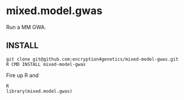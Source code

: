 # mixed.model.gwas

Run a MM GWA.

## INSTALL

    git clone git@github.com:encryption4genetics/mixed-model-gwas.git
    R CMD INSTALL mixed-model-gwas

Fire up R and

    R
    library(mixed.model.gwas)

